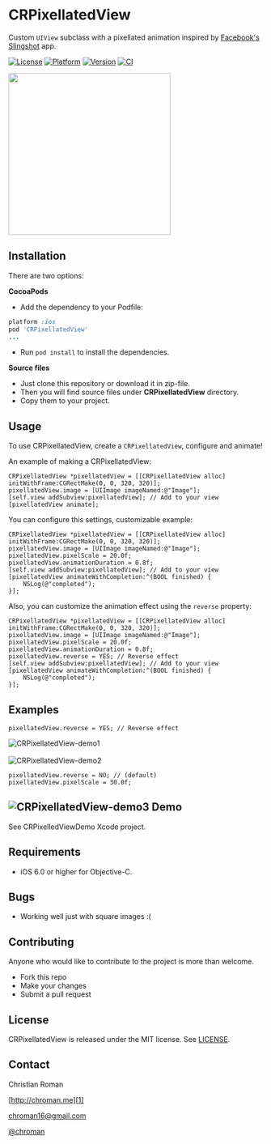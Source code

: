 CRPixellatedView
=======================
Custom `UIView` subclass with a pixellated animation inspired by [Facebook's Slingshot][4] app.

[![License](https://img.shields.io/cocoapods/l/CRPixellatedView.svg?style=flat)](http://cocoadocs.org/docsets/CRPixellatedView)
[![Platform](https://img.shields.io/cocoapods/p/CRPixellatedView.svg?style=flat)](http://cocoadocs.org/docsets/CRPixellatedView)
[![Version](https://img.shields.io/cocoapods/v/CRPixellatedView.svg?style=flat)](http://cocoadocs.org/docsets/CRPixellatedView)
[![CI](http://img.shields.io/travis/chroman/CRPixellatedView.svg?style=flat)](https://travis-ci.org/chroman/CRPixellatedView)

<img src="http://chroman.me/wp-content/uploads/2014/06/CRPixellatedView.gif" width="320">

Installation
-----

There are two options:

**CocoaPods**

* Add the dependency to your Podfile:
```ruby
platform :ios
pod 'CRPixellatedView'
...
```

* Run `pod install` to install the dependencies.

**Source files**

* Just clone this repository or download it in zip-file.
* Then you will find source files under **CRPixellatedView** directory.
* Copy them to your project.

Usage
-----

To use CRPixellatedView, create a `CRPixellatedView`, configure and animate!

An example of making a CRPixellatedView:

```objc
CRPixellatedView *pixellatedView = [[CRPixellatedView alloc] initWithFrame:CGRectMake(0, 0, 320, 320)];
pixellatedView.image = [UIImage imageNamed:@"Image"];
[self.view addSubview:pixellatedView]; // Add to your view
[pixellatedView animate];
```

You can configure this settings, customizable example:

```objc
CRPixellatedView *pixellatedView = [[CRPixellatedView alloc] initWithFrame:CGRectMake(0, 0, 320, 320)];
pixellatedView.image = [UIImage imageNamed:@"Image"];
pixellatedView.pixelScale = 20.0f;
pixellatedView.animationDuration = 0.8f;
[self.view addSubview:pixellatedView]; // Add to your view
[pixellatedView animateWithCompletion:^(BOOL finished) {
	NSLog(@"completed");
}];
```

Also, you can customize the animation effect using the `reverse` property:
```objc
CRPixellatedView *pixellatedView = [[CRPixellatedView alloc] initWithFrame:CGRectMake(0, 0, 320, 320)];
pixellatedView.image = [UIImage imageNamed:@"Image"];
pixellatedView.pixelScale = 20.0f;
pixellatedView.animationDuration = 0.8f;
pixellatedView.reverse = YES; // Reverse effect
[self.view addSubview:pixellatedView]; // Add to your view
[pixellatedView animateWithCompletion:^(BOOL finished) {
	NSLog(@"completed");
}];
```

Examples
----------

```objc
pixellatedView.reverse = YES; // Reverse effect
```
![CRPixellatedView-demo1](http://chroman.me/wp-content/uploads/2014/06/CRPixellatedView_demo1.gif)
<br/>
<br/>
![CRPixellatedView-demo2](http://chroman.me/wp-content/uploads/2014/06/CRPixellatedView_demo2.gif)
<br/>
```objc
pixellatedView.reverse = NO; // (default)
pixellatedView.pixelScale = 30.0f;
```
![CRPixellatedView-demo3](http://chroman.me/wp-content/uploads/2014/06/CRPixellatedView_demo3.gif)
Demo
----------
See CRPixelledViewDemo Xcode project.

Requirements
----------
* iOS 6.0 or higher for Objective-C.

Bugs
----------
* Working well just with square images :(

Contributing
----------
Anyone who would like to contribute to the project is more than welcome.

* Fork this repo
* Make your changes
* Submit a pull request

## License
CRPixellatedView is released under the MIT license. See
[LICENSE](https://github.com/chroman/CRPixellatedView/blob/master/LICENSE).

Contact
----------

Christian Roman
  
[http://chroman.me][1]

[chroman16@gmail.com][2]

[@chroman][3] 

  [1]: http://chroman.me
  [2]: mailto:chroman16@gmail.com
  [3]: http://twitter.com/chroman
  [4]: https://itunes.apple.com/app/id878681557
